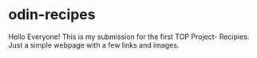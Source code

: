 # odin-recipes
Hello Everyone!
This is my submission for the first TOP Project- Recipies.
Just a simple webpage with a few links and images.
